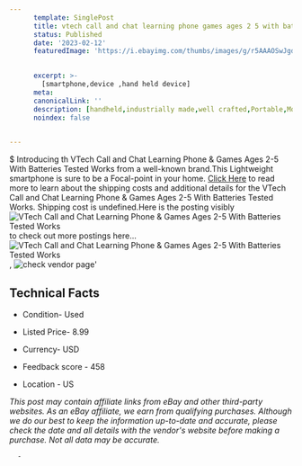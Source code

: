 ```yaml
---
      template: SinglePost
      title: vtech call and chat learning phone games ages 2 5 with batteries tested works
      status: Published
      date: '2023-02-12'
      featuredImage: 'https://i.ebayimg.com/thumbs/images/g/r5AAAOSwJgdh~sBy/s-l225.jpg'
       

      excerpt: >-
        [smartphone,device ,hand held device]
      meta:
      canonicalLink: ''
      description: [handheld,industrially made,well crafted,Portable,Mobile,Compact,Convenient,Lightweight,Maneuverable,Man-portable,Miniature,Carriable,Hand-held,Light,Holdable,Transportable,Mobile device,Pocket-sized,On-the-go,Wireless,Cordless,Compact size,Convenient size, smartphone,device ,hand held device]
      noindex: false
      

---
```

$
      Introducing th VTech Call and Chat Learning Phone & Games Ages 2-5 With Batteries Tested Works from a well-known brand.This Lightweight smartphone is sure to be a Focal-point in your home. [Click Here](https://www.ebay.com/itm/165273459102?hash=item267b10d99e%3Ag%3Ar5AAAOSwJgdh%7EsBy&mkevt=1&mkcid=1&mkrid=711-53200-19255-0&campid=%253CePNCampaignId%253E&customid=%253CreferenceId%253E&toolid=10049) to read more to learn about the shipping costs and additional details for the VTech Call and Chat Learning Phone & Games Ages 2-5 With Batteries Tested Works. Shipping cost is undefined.Here is the posting visibly ![VTech Call and Chat Learning Phone & Games Ages 2-5 With Batteries Tested Works](https://i.ebayimg.com/thumbs/images/g/r5AAAOSwJgdh~sBy/s-l225.jpg) to check out more postings here... ![VTech Call and Chat Learning Phone & Games Ages 2-5 With Batteries Tested Works](https://i.ebayimg.com/images/g/r5AAAOSwJgdh~sBy/s-l1200.jpg), ![check vendor page](https://origin-galleryplus.ebayimg.com/ws/web/165273459102_2_0_1/225x225.jpg,https://origin-galleryplus.ebayimg.com/ws/web/165273459102_3_0_1/225x225.jpg)'

      

 ## Technical Facts 



     
      

 - Condition- Used 


      

 - Listed Price- 8.99 


      

 - Currency- USD 


      

 - Feedback score - 458 


      

 - Location - US 


      
      

 *_This post may contain affiliate links from eBay and other third-party websites. As an eBay affiliate, we earn from qualifying purchases. Although we do our best to keep the information up-to-date and accurate, please check the date and all details with the vendor's website before making a purchase. Not all data may be accurate._*




      -

